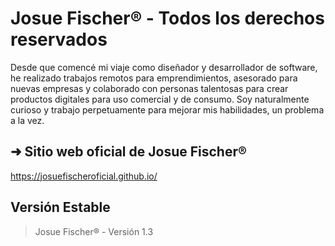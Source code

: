 # Josue Fischer® - Todos los derechos reservados
Desde que comencé mi viaje como diseñador y desarrollador de software, he realizado trabajos remotos para emprendimientos, asesorado para nuevas empresas y colaborado con personas talentosas para crear productos digitales para uso comercial y de consumo. Soy naturalmente curioso y trabajo perpetuamente para mejorar mis habilidades, un problema a la vez.

## ➜ Sitio web oficial de Josue Fischer®
https://josuefischeroficial.github.io/

## Versión Estable
> Josue Fischer® - Versión 1.3